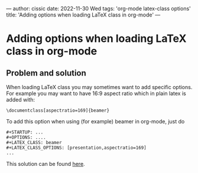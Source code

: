 &#x2014;
author: cissic
date: 2022-11-30 Wed
tags: 'org-mode latex-class options'
title: 'Adding options when loading LaTeX class in org-mode'
&#x2014;


# Adding options when loading LaTeX class in org-mode


## Problem and solution

When loading LaTeX class you may sometimes want to add specific options.
For example you may want to have 16:9 aspect ratio which in plain latex is added
with:

    \documentclass[aspectratio=169]{beamer}

To add this option when using  (for example) beamer in org-mode, just do

    #+STARTUP: ...
    #+OPTIONS: ....
    #+LATEX_CLASS: beamer
    #+LATEX_CLASS_OPTIONS: [presentation,aspectratio=169]
    ...

This solution can be found [here](https://tex.stackexchange.com/a/259062).

